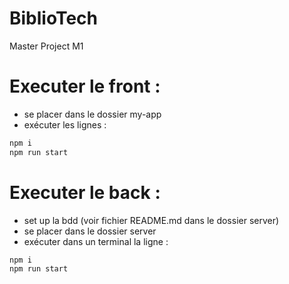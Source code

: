 # BiblioTech
Master Project M1

# Executer le front :
- se placer dans le dossier my-app
- exécuter les lignes :
```zsh
npm i
npm run start
```

# Executer le back :
- set up la bdd (voir fichier README.md dans le dossier server)
- se placer dans le dossier server
- exécuter dans un terminal la ligne :
```zsh
npm i
npm run start
```